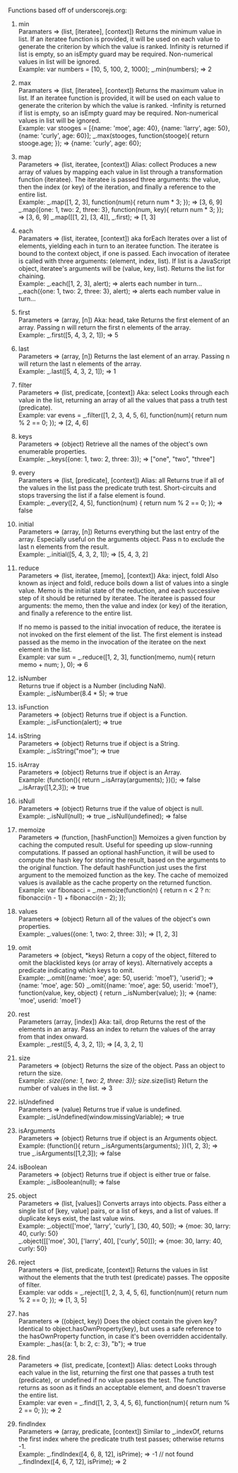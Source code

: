 Functions based off of underscorejs.org:

1. min </br>
      Paramaters => (list, [iteratee], [context]) 
      Returns the minimum value in list. If an iteratee function is provided, it will be used on each value to generate the criterion by which the value is ranked. Infinity is returned if list is empty, so an isEmpty guard may be required. Non-numerical values in list will be ignored.</br>
      Example:
      var numbers = [10, 5, 100, 2, 1000];
      _.min(numbers);
      => 2 </br>
2. max </br> 
      Paramaters => (list, [iteratee], [context]) 
      Returns the maximum value in list. If an iteratee function is provided, it will be used on each value to generate the criterion by which the value is ranked. -Infinity is returned if list is empty, so an isEmpty guard may be required. Non-numerical values in list will be ignored.</br>
      Example:
      var stooges = [{name: 'moe', age: 40}, {name: 'larry', age: 50}, {name: 'curly', age: 60}];
      _.max(stooges, function(stooge){ return stooge.age; });
      => {name: 'curly', age: 60}; </br>
3. map </br>
      Parameters => (list, iteratee, [context]) Alias: collect 
      Produces a new array of values by mapping each value in list through a transformation function (iteratee). The iteratee is passed three arguments: the value, then the index (or key) of the iteration, and finally a reference to the entire list.</br>
      Example:
      _.map([1, 2, 3], function(num){ return num * 3; });
      => [3, 6, 9]
      _.map({one: 1, two: 2, three: 3}, function(num, key){ return num * 3; });
      => [3, 6, 9]
      _.map([[1, 2], [3, 4]], _.first);
      => [1, 3] </br>

4. each </br> 
      Paramaters => (list, iteratee, [context]) aka forEach 
      Iterates over a list of elements, yielding each in turn to an iteratee function. The iteratee is bound to the context object, if one is passed. Each invocation of iteratee is called with three arguments: (element, index, list). If list is a JavaScript object, iteratee's arguments will be (value, key, list). Returns the list for chaining.</br>
      Example:
      _.each([1, 2, 3], alert);
      => alerts each number in turn...
      _.each({one: 1, two: 2, three: 3}, alert);
      => alerts each number value in turn... </br>

5. first </br>
      Parameters => (array, [n]) Aka: head, take 
      Returns the first element of an array. Passing n will return the first n elements of the array.</br>
      Example:
      _.first([5, 4, 3, 2, 1]);
      => 5 </br>
6. last </br>
      Parameters => (array, [n]) 
      Returns the last element of an array. Passing n will return the last n elements of the array.</br>
      Example:
      _.last([5, 4, 3, 2, 1]);
      => 1 </br>
7. filter </br>
      Parameters => (list, predicate, [context]) Aka: select 
      Looks through each value in the list, returning an array of all the values that pass a truth test (predicate).</br>
      Example:
      var evens = _.filter([1, 2, 3, 4, 5, 6], function(num){ return num % 2 == 0; });
      => [2, 4, 6] </br>
8. keys </br>
      Parameters => (object) 
      Retrieve all the names of the object's own enumerable properties.</br>
      Example:
      _.keys({one: 1, two: 2, three: 3});
      => ["one", "two", "three"] </br>
9. every </br> 
      Parameters => (list, [predicate], [context]) Alias: all 
      Returns true if all of the values in the list pass the predicate truth test. Short-circuits and stops traversing the list if a false element is found.</br>
      Example: 
      _.every([2, 4, 5], function(num) { return num % 2 == 0; });
      => false </br>
10. initial </br> 
      Parameters => (array, [n]) 
      Returns everything but the last entry of the array. Especially useful on the arguments object. Pass n to exclude the last n elements from the result.</br>
      Example: 
      _.initial([5, 4, 3, 2, 1]);
      => [5, 4, 3, 2] </br>
11. reduce </br>
      Parameters => (list, iteratee, [memo], [context]) Aka: inject, foldl 
      Also known as inject and foldl, reduce boils down a list of values into a single value. Memo is the initial state of the reduction, and each successive step of it should be returned by iteratee. The iteratee is passed four arguments: the memo, then the value and index (or key) of the iteration, and finally a reference to the entire list.</br>
      
      If no memo is passed to the initial invocation of reduce, the iteratee is not invoked on the first element of the list. The first element is instead passed as the memo in the invocation of the iteratee on the next element in the list.</br>
      Example:
      var sum = _.reduce([1, 2, 3], function(memo, num){ return memo + num; }, 0);
      => 6 </br>
12. isNumber </br>
      Returns true if object is a Number (including NaN).</br>
      Example: 
      _.isNumber(8.4 * 5);
      => true </br>
13. isFunction </br>
      Parameters => (object) 
      Returns true if object is a Function.</br>
      Example:
      _.isFunction(alert);
      => true </br>
14. isString </br>
      Parameters => (object) 
      Returns true if object is a String.</br>
      Example:
      _.isString("moe");
      => true </br>
15. isArray </br>
      Parameters => (object) 
      Returns true if object is an Array.</br>
      Example:
      (function(){ return _.isArray(arguments); })();
      => false
      _.isArray([1,2,3]);
      => true </br>
16. isNull </br>
      Parameters => (object) 
      Returns true if the value of object is null.</br>
      Example:
      _.isNull(null);
      => true
      _.isNull(undefined);
      => false </br>
17. memoize </br> 
      Parameters => (function, [hashFunction]) 
      Memoizes a given function by caching the computed result. Useful for speeding up slow-running computations. If passed an optional hashFunction, it will be used to compute the hash key for storing the result, based on the arguments to the original function. The default hashFunction just uses the first argument to the memoized function as the key. The cache of memoized values is available as the cache property on the returned function.</br>
      Example:
      var fibonacci = _.memoize(function(n) {
        return n < 2 ? n: fibonacci(n - 1) + fibonacci(n - 2);
      }); </br>
18. values </br>
      Parameters => (object) 
      Return all of the values of the object's own properties.</br>
      Example:
      _.values({one: 1, two: 2, three: 3});
      => [1, 2, 3] </br>

19. omit </br>
      Parameters => (object, *keys) 
      Return a copy of the object, filtered to omit the blacklisted keys (or array of keys). Alternatively accepts a predicate indicating which keys to omit.</br>
      Example: 
      _.omit({name: 'moe', age: 50, userid: 'moe1'}, 'userid');
      => {name: 'moe', age: 50}
      _.omit({name: 'moe', age: 50, userid: 'moe1'}, function(value, key, object) {
        return _.isNumber(value);
      });
      => {name: 'moe', userid: 'moe1'} </br>

20. rest </br>
      Parameters (array, [index]) Aka: tail, drop 
      Returns the rest of the elements in an array. Pass an index to return the values of the array from that index onward.</br>
      Example:
      _.rest([5, 4, 3, 2, 1]);
      => [4, 3, 2, 1] </br>

21. size </br>
      Parameters => (object)
      Returns the size of the object. Pass an object to return the size. </br>
      Example:
      _.size({one: 1, two: 2, three: 3});
      size_.size(list)  Return the number of values in the list.
      => 3 </br>

22. isUndefined </br>
      Parameters => (value) 
      Returns true if value is undefined.</br>
      Example: 
      _.isUndefined(window.missingVariable);
      => true </br>

23. isArguments </br>
      Parameters => (object) 
      Returns true if object is an Arguments object. </br>
      Example: 
      (function(){ return _.isArguments(arguments); })(1, 2, 3);
      => true
      _.isArguments([1,2,3]);
      => false </br>

24. isBoolean </br>
      Parameters => (object)
      Returns true if object is either true or false. </br>
      Example:
      _.isBoolean(null);
      => false </br> 

25. object </br>
      Parameters => (list, [values]) 
      Converts arrays into objects. Pass either a single list of [key, value] pairs, or a list of keys, and a list of values. If duplicate keys exist, the last value wins. </br>
      Example:
      _.object(['moe', 'larry', 'curly'], [30, 40, 50]);
      => {moe: 30, larry: 40, curly: 50}
      </br>
      _.object([['moe', 30], ['larry', 40], ['curly', 50]]);
      => {moe: 30, larry: 40, curly: 50}

26. reject </br>
      Parameters => (list, predicate, [context]) 
      Returns the values in list without the elements that the truth test (predicate) passes. The opposite of filter. </br>
      Example:
      var odds = _.reject([1, 2, 3, 4, 5, 6], function(num){ return num % 2 == 0; });
      => [1, 3, 5]

27.  has </br>
      Parameters => ((object, key)) 
      Does the object contain the given key? Identical to object.hasOwnProperty(key), but uses a safe reference to the hasOwnProperty function, in case it's been overridden accidentally. </br>
      Example: 
      _.has({a: 1, b: 2, c: 3}, "b");
      => true

28.   find </br>
      Parameters => (list, predicate, [context]) Alias: detect 
      Looks through each value in the list, returning the first one that passes a truth test (predicate), or undefined if no value passes the test. The function returns as soon as it finds an acceptable element, and doesn't traverse the entire list.</br>
      Example:
      var even = _.find([1, 2, 3, 4, 5, 6], function(num){ return num % 2 == 0; });
      => 2

29.   findIndex </br>
      Parameters => (array, predicate, [context]) 
      Similar to _.indexOf, returns the first index where the predicate truth test passes; otherwise returns -1.</br>
      Example:
      _.findIndex([4, 6, 8, 12], isPrime);
      => -1 // not found
      _.findIndex([4, 6, 7, 12], isPrime);
      => 2
